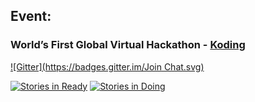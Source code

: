 ## Event:

### World’s First Global Virtual Hackathon - [Koding](https://koding.com/Hackathon) 

[![Gitter](https://badges.gitter.im/Join Chat.svg)](https://gitter.im/gdumitrescu/hackathon)

[![Stories in Ready](https://badge.waffle.io/gdumitrescu/hackathon.png?label=ready&title=Ready)](https://waffle.io/gdumitrescu/hackathon)
[![Stories in Doing](https://badge.waffle.io/gdumitrescu/hackathon.png?label=doing&title=Doing)](https://waffle.io/gdumitrescu/hackathon)
